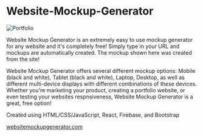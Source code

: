 # Website-Mockup-Generator

![Portfolio](./src/images/portfolio.png)

Website Mockup Generator is an extremely easy to use mockup generator for any website and it's completely free! Simply type in your URL and mockups are automatically created. The mockup shown here was created from the site!

Website Mockup Generator offers several different mockup options: Mobile (black and white), Tablet (black and white), Laptop, Desktop, as well as different multi-device displays with different combinations of these devices. Whether you're marketing your product, creating a portfolio website, or even testing your websites respnsiveness, Website Mockup Generator is a great, free option!

Created using HTML/CSS/JavaScript, React, Firebase, and Bootstrap

[websitemockupgenerator.com](https://websitemockupgenerator.com/)
